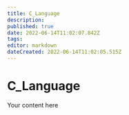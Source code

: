 ```yaml
---
title: C_Language
description: 
published: true
date: 2022-06-14T11:02:07.842Z
tags: 
editor: markdown
dateCreated: 2022-06-14T11:02:05.515Z
---
```


# C_Language
Your content here